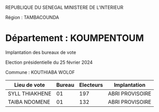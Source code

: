 REPUBLIQUE DU SENEGAL MINISTERE DE L'INTERIEUR

Région : TAMBACOUNDA

Département : KOUMPENTOUM
===

Implantation des bureaux de vote

Election présidentielle du 25 février 2024

Commune : KOUTHIABA WOLOF

| Lieu de vote | Bureau | Electeurs | Implantation |
| - | - | - | - |
| SYLL THIAKHENE | 01 | 197 | ABRI PROVISOIRE |
| TAIBA NDOMENE | 01 | 132 | ABRI PROVISOIRE |

<!-- PageNumber="5/12" -->
